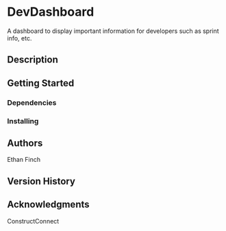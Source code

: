# DevDashboard

A dashboard to display important information for developers such as sprint info, etc.

## Description



## Getting Started


### Dependencies


### Installing


## Authors

Ethan Finch

## Version History


## Acknowledgments

ConstructConnect

